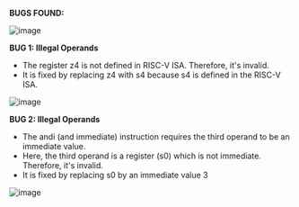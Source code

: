 **BUGS FOUND:** 

![image](https://github.com/vyomasystems-lab/riscv-ctb-challenge-akshaya-2612/assets/102654877/d6e99be3-77b7-4f56-ab97-7137aec86369)

**BUG 1:  Illegal Operands**
* The register z4 is not defined in RISC-V ISA. Therefore, it's invalid.
* It is fixed by replacing z4 with s4 because s4 is defined in the RISC-V ISA.
  
![image](https://github.com/vyomasystems-lab/riscv-ctb-challenge-akshaya-2612/assets/102654877/4017fd29-3bb1-4fea-9c62-2b7d32a0f9ff)

 
**BUG 2: Illegal Operands**
* The andi (and immediate) instruction requires the third operand to be an immediate value.
* Here, the third operand is a register (s0) which is not immediate. Therefore, it's invalid.
* It is fixed by replacing s0 by an immediate value 3
  
![image](https://github.com/vyomasystems-lab/riscv-ctb-challenge-akshaya-2612/assets/102654877/60f9072f-3583-4936-b1f5-27aeb5350521)

